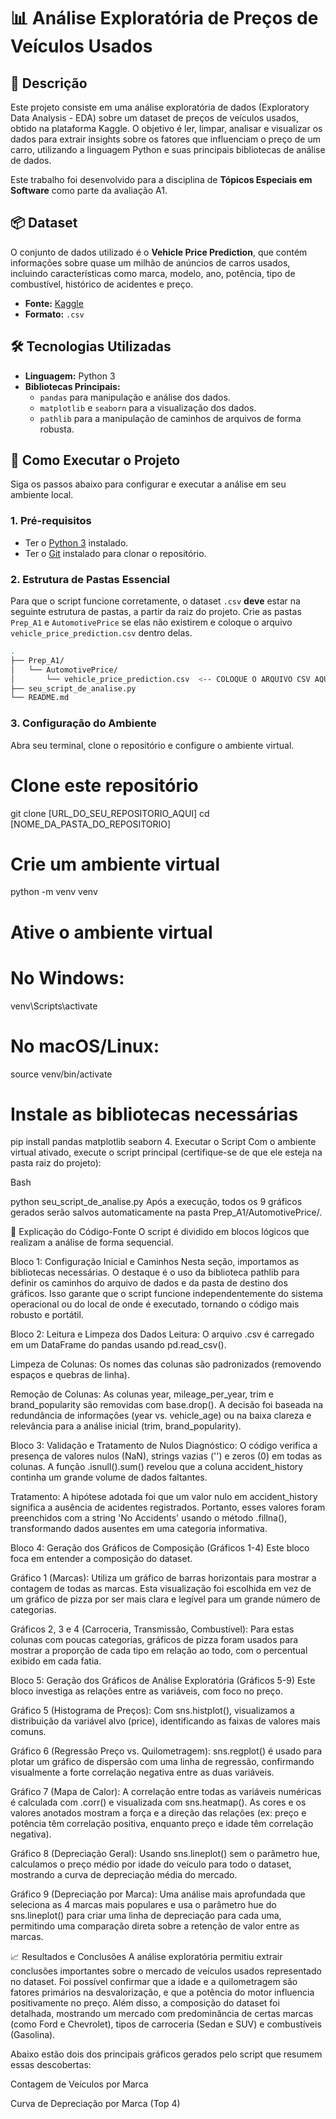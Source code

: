 # 📊 Análise Exploratória de Preços de Veículos Usados

## 📝 Descrição
Este projeto consiste em uma análise exploratória de dados (Exploratory Data Analysis - EDA) sobre um dataset de preços de veículos usados, obtido na plataforma Kaggle. O objetivo é ler, limpar, analisar e visualizar os dados para extrair insights sobre os fatores que influenciam o preço de um carro, utilizando a linguagem Python e suas principais bibliotecas de análise de dados.

Este trabalho foi desenvolvido para a disciplina de **Tópicos Especiais em Software** como parte da avaliação A1.

## 📦 Dataset
O conjunto de dados utilizado é o **Vehicle Price Prediction**, que contém informações sobre quase um milhão de anúncios de carros usados, incluindo características como marca, modelo, ano, potência, tipo de combustível, histórico de acidentes e preço.

- **Fonte:** [Kaggle](https://www.kaggle.com/datasets/metawave/vehicle-price-prediction/data)
- **Formato:** `.csv`

## 🛠️ Tecnologias Utilizadas
- **Linguagem:** Python 3
- **Bibliotecas Principais:**
  - `pandas` para manipulação e análise dos dados.
  - `matplotlib` e `seaborn` para a visualização dos dados.
  - `pathlib` para a manipulação de caminhos de arquivos de forma robusta.

## 🚀 Como Executar o Projeto

Siga os passos abaixo para configurar e executar a análise em seu ambiente local.

### 1. Pré-requisitos
- Ter o [Python 3](https://www.python.org/downloads/) instalado.
- Ter o [Git](https://git-scm.com/downloads) instalado para clonar o repositório.

### 2. Estrutura de Pastas Essencial
Para que o script funcione corretamente, o dataset `.csv` **deve** estar na seguinte estrutura de pastas, a partir da raiz do projeto. Crie as pastas `Prep_A1` e `AutomotivePrice` se elas não existirem e coloque o arquivo `vehicle_price_prediction.csv` dentro delas.

```bash
.
├── Prep_A1/
│   └── AutomotivePrice/
│       └── vehicle_price_prediction.csv  <-- COLOQUE O ARQUIVO CSV AQUI
├── seu_script_de_analise.py
└── README.md
```

### 3. Configuração do Ambiente
Abra seu terminal, clone o repositório e configure o ambiente virtual.


# Clone este repositório
git clone [URL_DO_SEU_REPOSITORIO_AQUI]
cd [NOME_DA_PASTA_DO_REPOSITORIO]

# Crie um ambiente virtual
python -m venv venv

# Ative o ambiente virtual
# No Windows:
venv\Scripts\activate
# No macOS/Linux:
source venv/bin/activate

# Instale as bibliotecas necessárias
pip install pandas matplotlib seaborn
4. Executar o Script
Com o ambiente virtual ativado, execute o script principal (certifique-se de que ele esteja na pasta raiz do projeto):

Bash

python seu_script_de_analise.py
Após a execução, todos os 9 gráficos gerados serão salvos automaticamente na pasta Prep_A1/AutomotivePrice/.

📂 Explicação do Código-Fonte
O script é dividido em blocos lógicos que realizam a análise de forma sequencial.

Bloco 1: Configuração Inicial e Caminhos
Nesta seção, importamos as bibliotecas necessárias. O destaque é o uso da biblioteca pathlib para definir os caminhos do arquivo de dados e da pasta de destino dos gráficos. Isso garante que o script funcione independentemente do sistema operacional ou do local de onde é executado, tornando o código mais robusto e portátil.

Bloco 2: Leitura e Limpeza dos Dados
Leitura: O arquivo .csv é carregado em um DataFrame do pandas usando pd.read_csv().

Limpeza de Colunas: Os nomes das colunas são padronizados (removendo espaços e quebras de linha).

Remoção de Colunas: As colunas year, mileage_per_year, trim e brand_popularity são removidas com base.drop(). A decisão foi baseada na redundância de informações (year vs. vehicle_age) ou na baixa clareza e relevância para a análise inicial (trim, brand_popularity).

Bloco 3: Validação e Tratamento de Nulos
Diagnóstico: O código verifica a presença de valores nulos (NaN), strings vazias ('') e zeros (0) em todas as colunas. A função .isnull().sum() revelou que a coluna accident_history continha um grande volume de dados faltantes.

Tratamento: A hipótese adotada foi que um valor nulo em accident_history significa a ausência de acidentes registrados. Portanto, esses valores foram preenchidos com a string 'No Accidents' usando o método .fillna(), transformando dados ausentes em uma categoria informativa.

Bloco 4: Geração dos Gráficos de Composição (Gráficos 1-4)
Este bloco foca em entender a composição do dataset.

Gráfico 1 (Marcas): Utiliza um gráfico de barras horizontais para mostrar a contagem de todas as marcas. Esta visualização foi escolhida em vez de um gráfico de pizza por ser mais clara e legível para um grande número de categorias.

Gráficos 2, 3 e 4 (Carroceria, Transmissão, Combustível): Para estas colunas com poucas categorias, gráficos de pizza foram usados para mostrar a proporção de cada tipo em relação ao todo, com o percentual exibido em cada fatia.

Bloco 5: Geração dos Gráficos de Análise Exploratória (Gráficos 5-9)
Este bloco investiga as relações entre as variáveis, com foco no preço.

Gráfico 5 (Histograma de Preços): Com sns.histplot(), visualizamos a distribuição da variável alvo (price), identificando as faixas de valores mais comuns.

Gráfico 6 (Regressão Preço vs. Quilometragem): sns.regplot() é usado para plotar um gráfico de dispersão com uma linha de regressão, confirmando visualmente a forte correlação negativa entre as duas variáveis.

Gráfico 7 (Mapa de Calor): A correlação entre todas as variáveis numéricas é calculada com .corr() e visualizada com sns.heatmap(). As cores e os valores anotados mostram a força e a direção das relações (ex: preço e potência têm correlação positiva, enquanto preço e idade têm correlação negativa).

Gráfico 8 (Depreciação Geral): Usando sns.lineplot() sem o parâmetro hue, calculamos o preço médio por idade do veículo para todo o dataset, mostrando a curva de depreciação média do mercado.

Gráfico 9 (Depreciação por Marca): Uma análise mais aprofundada que seleciona as 4 marcas mais populares e usa o parâmetro hue do sns.lineplot() para criar uma linha de depreciação para cada uma, permitindo uma comparação direta sobre a retenção de valor entre as marcas.

📈 Resultados e Conclusões
A análise exploratória permitiu extrair conclusões importantes sobre o mercado de veículos usados representado no dataset. Foi possível confirmar que a idade e a quilometragem são fatores primários na desvalorização, e que a potência do motor influencia positivamente no preço. Além disso, a composição do dataset foi detalhada, mostrando um mercado com predominância de certas marcas (como Ford e Chevrolet), tipos de carroceria (Sedan e SUV) e combustíveis (Gasolina).

Abaixo estão dois dos principais gráficos gerados pelo script que resumem essas descobertas:

Contagem de Veículos por Marca

Curva de Depreciação por Marca (Top 4)